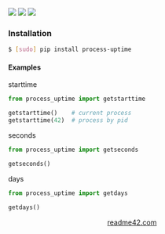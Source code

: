 <!--
https://readme42.com
-->


[![](https://img.shields.io/pypi/v/process-uptime.svg?maxAge=3600)](https://pypi.org/project/process-uptime/)
[![](https://img.shields.io/badge/License-Unlicense-blue.svg?longCache=True)](https://unlicense.org/)
[![](https://github.com/andrewp-as-is/process-uptime.py/workflows/tests42/badge.svg)](https://github.com/andrewp-as-is/process-uptime.py/actions)

### Installation
```bash
$ [sudo] pip install process-uptime
```

#### Examples
starttime
```python
from process_uptime import getstarttime

getstarttime()    # current process
getstarttime(42)  # process by pid
```

seconds
```python
from process_uptime import getseconds

getseconds()
```

days
```python
from process_uptime import getdays

getdays()
```

<p align="center">
    <a href="https://readme42.com/">readme42.com</a>
</p>
